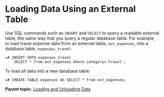 # Loading Data Using an External Table 

Use SQL commands such as `INSERT` and `SELECT` to query a readable external table, the same way that you query a regular database table. For example, to load travel expense data from an external table, `ext_expenses`, into a database table, `expenses_travel`:

```
=# INSERT INTO expenses_travel 
    SELECT * from ext_expenses where category='travel';

```

To load all data into a new database table:

```
=# CREATE TABLE expenses AS SELECT * from ext_expenses;

```

**Parent topic:** [Loading and Unloading Data](../../load/topics/g-loading-and-unloading-data.html)

